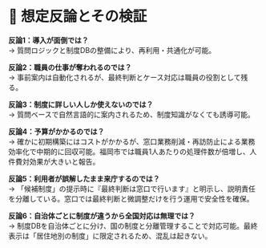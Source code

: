 # 🧩 想定反論とその検証

**反論1：導入が面倒では？**  
→ 質問ロジックと制度DBの整備により、再利用・共通化が可能。

**反論2：職員の仕事が奪われるのでは？**  
→ 事前案内は自動化されるが、最終判断とケース対応は職員の役割として残る。

**反論3：制度に詳しい人しか使えないのでは？**  
→ 質問ベースで自然言語的に案内されるため、制度知識がなくても誘導可能。


**反論4：予算がかかるのでは？**  
→ 確かに初期構築にはコストがかかるが、窓口業務削減・再訪防止による業務効率化で中期的に回収可能。福岡市では職員1人あたりの処理件数が倍増し、人件費対効果が大きいと報告。

**反論5：利用者が誤解したまま来庁するのでは？**  
→ 「候補制度」の提示時に『最終判断は窓口で行います』と明示し、説明責任を分離している。窓口では最終判断と微調整だけを行う運用で安全性を確保。

**反論6：自治体ごとに制度が違うから全国対応は無理では？**  
→ 制度DBを自治体ごとに分け、国の制度と分離管理することで対応可能。最終表示は「居住地別の制度」に限定されるため、混乱は起きない。
